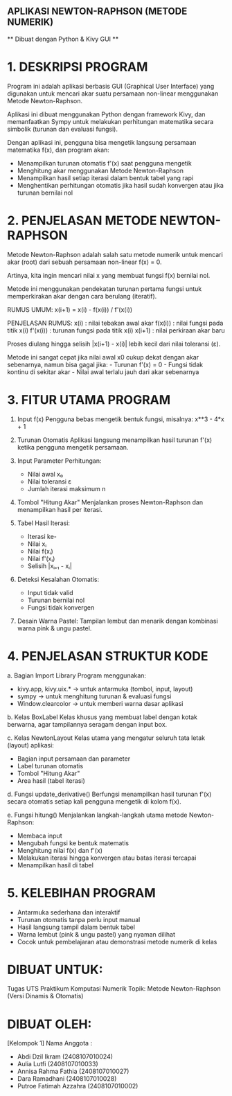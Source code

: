 ## APLIKASI NEWTON-RAPHSON (METODE NUMERIK) ##
 ** Dibuat dengan Python & Kivy GUI **


# 1. DESKRIPSI PROGRAM
   
Program ini adalah aplikasi berbasis GUI (Graphical User Interface) 
yang digunakan untuk mencari akar suatu persamaan non-linear 
menggunakan Metode Newton-Raphson.

Aplikasi ini dibuat menggunakan Python dengan framework Kivy, 
dan memanfaatkan Sympy untuk melakukan perhitungan matematika 
secara simbolik (turunan dan evaluasi fungsi).

Dengan aplikasi ini, pengguna bisa mengetik langsung persamaan 
matematika f(x), dan program akan:

- Menampilkan turunan otomatis f'(x) saat pengguna mengetik
- Menghitung akar menggunakan Metode Newton-Raphson
- Menampilkan hasil setiap iterasi dalam bentuk tabel yang rapi
- Menghentikan perhitungan otomatis jika hasil sudah konvergen 
  atau jika turunan bernilai nol


# 2. PENJELASAN METODE NEWTON-RAPHSON

Metode Newton-Raphson adalah salah satu metode numerik untuk mencari 
akar (root) dari sebuah persamaan non-linear f(x) = 0.

Artinya, kita ingin mencari nilai x yang membuat fungsi f(x) bernilai nol.

Metode ini menggunakan pendekatan turunan pertama fungsi 
untuk memperkirakan akar dengan cara berulang (iteratif).

RUMUS UMUM:
    x(i+1) = x(i) - f(x(i)) / f'(x(i))

PENJELASAN RUMUS:
    x(i)     : nilai tebakan awal akar
    f(x(i))  : nilai fungsi pada titik x(i)
    f'(x(i)) : turunan fungsi pada titik x(i)
    x(i+1)   : nilai perkiraan akar baru

Proses diulang hingga selisih |x(i+1) - x(i)| lebih kecil dari 
nilai toleransi (ε).

Metode ini sangat cepat jika nilai awal x0 cukup dekat dengan 
akar sebenarnya, namun bisa gagal jika:
    - Turunan f'(x) = 0
    - Fungsi tidak kontinu di sekitar akar
    - Nilai awal terlalu jauh dari akar sebenarnya


# 3. FITUR UTAMA PROGRAM

1. Input f(x)
   Pengguna bebas mengetik bentuk fungsi, misalnya:  x**3 - 4*x + 1

2. Turunan Otomatis
   Aplikasi langsung menampilkan hasil turunan f'(x) ketika pengguna 
   mengetik persamaan.

3. Input Parameter Perhitungan:
   - Nilai awal x₀
   - Nilai toleransi ε
   - Jumlah iterasi maksimum n

4. Tombol "Hitung Akar"
   Menjalankan proses Newton-Raphson dan menampilkan hasil per iterasi.

5. Tabel Hasil Iterasi:
   - Iterasi ke-
   - Nilai xᵢ
   - Nilai f(xᵢ)
   - Nilai f'(xᵢ)
   - Selisih |xᵢ₊₁ - xᵢ|

6. Deteksi Kesalahan Otomatis:
   - Input tidak valid
   - Turunan bernilai nol
   - Fungsi tidak konvergen

7. Desain Warna Pastel:
   Tampilan lembut dan menarik dengan kombinasi warna pink & ungu pastel.


# 4. PENJELASAN STRUKTUR KODE

a. Bagian Import Library
   Program menggunakan:
   - kivy.app, kivy.uix.*    → untuk antarmuka (tombol, input, layout)
   - sympy                   → untuk menghitung turunan & evaluasi fungsi
   - Window.clearcolor       → untuk memberi warna dasar aplikasi

b. Kelas BoxLabel
   Kelas khusus yang membuat label dengan kotak berwarna,
   agar tampilannya seragam dengan input box.

c. Kelas NewtonLayout
   Kelas utama yang mengatur seluruh tata letak (layout) aplikasi:
   - Bagian input persamaan dan parameter
   - Label turunan otomatis
   - Tombol "Hitung Akar"
   - Area hasil (tabel iterasi)

d. Fungsi update_derivative()
   Berfungsi menampilkan hasil turunan f'(x) secara otomatis setiap 
   kali pengguna mengetik di kolom f(x).

e. Fungsi hitung()
   Menjalankan langkah-langkah utama metode Newton-Raphson:
   - Membaca input
   - Mengubah fungsi ke bentuk matematis
   - Menghitung nilai f(x) dan f'(x)
   - Melakukan iterasi hingga konvergen atau batas iterasi tercapai
   - Menampilkan hasil di tabel


# 5. KELEBIHAN PROGRAM

- Antarmuka sederhana dan interaktif
- Turunan otomatis tanpa perlu input manual
- Hasil langsung tampil dalam bentuk tabel
- Warna lembut (pink & ungu pastel) yang nyaman dilihat
- Cocok untuk pembelajaran atau demonstrasi metode numerik di kelas


# DIBUAT UNTUK: 
   Tugas UTS Praktikum Komputasi Numerik
   Topik: Metode Newton-Raphson (Versi Dinamis & Otomatis)

# DIBUAT OLEH:
   [Kelompok 1]
Nama Anggota :
- Abdi Dzil Ikram (2408107010024)
- Aulia Lutfi (2408107010033)
- Annisa Rahma Fathia (2408107010027)
- Dara Ramadhani (2408107010028)
- Putroe Fatimah Azzahra (2408107010002)
